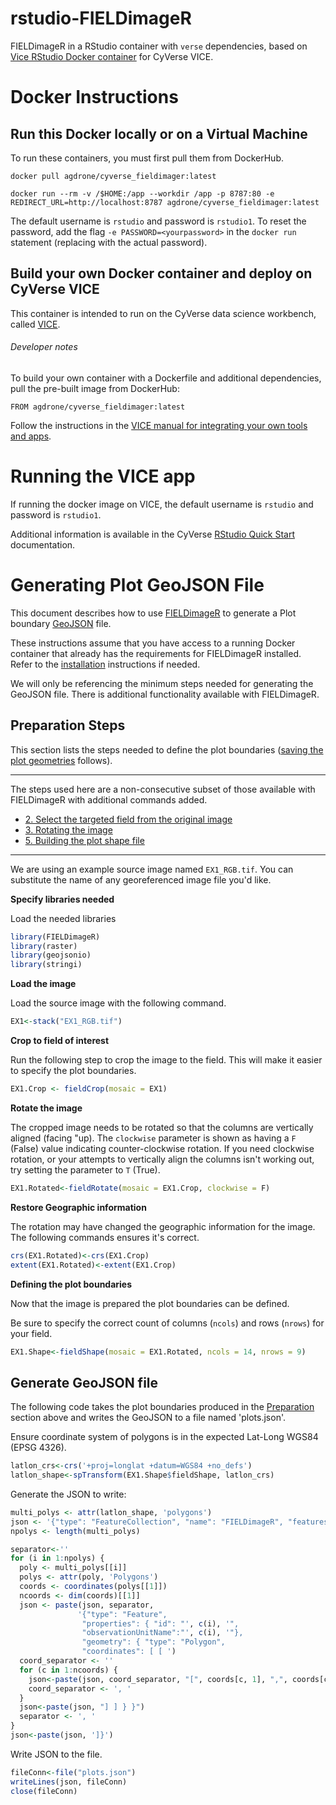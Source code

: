 
# rstudio-FIELDimageR

FIELDimageR in a RStudio container with `verse` dependencies, based on [Vice RStudio Docker container](https://hub.docker.com/r/cyversevice/rstudio-verse) for CyVerse VICE.

# Docker Instructions

## Run this Docker locally or on a Virtual Machine

To run these containers, you must first pull them from DockerHub.

```
docker pull agdrone/cyverse_fieldimager:latest
```

```
docker run --rm -v /$HOME:/app --workdir /app -p 8787:80 -e REDIRECT_URL=http://localhost:8787 agdrone/cyverse_fieldimager:latest
```

The default username is `rstudio` and password is `rstudio1`.
To reset the password, add the flag `-e PASSWORD=<yourpassword>` in the `docker run` statement (replacing <yourpassword> with the actual password).

## Build your own Docker container and deploy on CyVerse VICE

This container is intended to run on the CyVerse data science workbench, called [VICE](https://cyverse-visual-interactive-computing-environment.readthedocs-hosted.com/en/latest/index.html). 

###### Developer notes

To build your own container with a Dockerfile and additional dependencies, pull the pre-built image from DockerHub:

```
FROM agdrone/cyverse_fieldimager:latest
```

Follow the instructions in the [VICE manual for integrating your own tools and apps](https://cyverse-visual-interactive-computing-environment.readthedocs-hosted.com/en/latest/developer_guide/building.html).

# Running the VICE app
If running the docker image on VICE, the default username is `rstudio` and password is `rstudio1`.

Additional information is available in the CyVerse [RStudio Quick Start](https://learning.cyverse.org/projects/vice/en/latest/user_guide/quick-rstudio.html) documentation. 

# Generating Plot GeoJSON File
This document describes how to use [FIELDimageR](https://github.com/OpenDroneMap/FIELDimageR) to generate a Plot boundary [GeoJSON](https://datatracker.ietf.org/doc/rfc7946/?include_text=1) file.

These instructions assume that you have access to a running Docker container that already has the requirements for FIELDimageR installed.
Refer to the [installation](https://github.com/OpenDroneMap/FIELDimageR#Instal) instructions if needed.

We will only be referencing the minimum steps needed for generating the GeoJSON file.
There is additional functionality available with FIELDimageR.

## Preparation Steps <a name="preparation" />
This section lists the steps needed to define the plot boundaries ([saving the plot geometries](#generate) follows).

<hr />

The steps used here are a non-consecutive subset of those available with FIELDimageR with additional commands added.

- [2. Select the targeted field from the original image](https://github.com/OpenDroneMap/FIELDimageR#2-selecting-the-targeted-field-from-the-original-image)
- [3. Rotating the image](https://github.com/OpenDroneMap/FIELDimageR#3-rotating-the-image)
- [5. Building the plot shape file](https://github.com/OpenDroneMap/FIELDimageR#5-building-the-plot-shape-file)

<hr />

We are using an example source image named `EX1_RGB.tif`.
You can substitute the name of any georeferenced image file you'd like.

**Specify libraries needed**

Load the needed libraries
```R
library(FIELDimageR)
library(raster)
library(geojsonio)
library(stringi)
```

**Load the image**

Load the source image with the following command.
```R
EX1<-stack("EX1_RGB.tif")
```

**Crop to field of interest**

Run the following step to crop the image to the field.
This will make it easier to specify the plot boundaries.
```R
EX1.Crop <- fieldCrop(mosaic = EX1)
```

**Rotate the image**

The cropped image needs to be rotated so that the columns are vertically aligned (facing  "up).
The `clockwise` parameter is shown as having a `F` (False) value indicating counter-clockwise rotation.
If you need clockwise rotation, or your attempts to vertically align the columns isn't working out, try setting the parameter to `T` (True).
```R
EX1.Rotated<-fieldRotate(mosaic = EX1.Crop, clockwise = F)
```

**Restore Geographic information**

The rotation may have changed the geographic information for the image.
The following commands ensures it's correct.
```R
crs(EX1.Rotated)<-crs(EX1.Crop)
extent(EX1.Rotated)<-extent(EX1.Crop)
```

**Defining the plot boundaries**

Now that the image is prepared the plot boundaries can be defined.

Be sure to specify the correct count of columns (`ncols`) and rows (`nrows`) for your field.

```R
EX1.Shape<-fieldShape(mosaic = EX1.Rotated, ncols = 14, nrows = 9)
```

## Generate GeoJSON file <a name="generate" />
The following code takes the plot boundaries produced in the [Preparation](#preparation) section above and writes the GeoJSON to a file named 'plots.json'.

Ensure coordinate system of polygons is in the expected Lat-Long WGS84 (EPSG 4326).
```R
latlon_crs<-crs('+proj=longlat +datum=WGS84 +no_defs')
latlon_shape<-spTransform(EX1.Shape$fieldShape, latlon_crs)
```

Generate the JSON to write:
```R
multi_polys <- attr(latlon_shape, 'polygons')
json <- '{"type": "FeatureCollection", "name": "FIELDimageR", "features": ['
npolys <- length(multi_polys)

separator<-''
for (i in 1:npolys) {
  poly <- multi_polys[[i]]
  polys <- attr(poly, 'Polygons')
  coords <- coordinates(polys[[1]])
  ncoords <- dim(coords)[[1]]
  json <- paste(json, separator, 
               '{"type": "Feature",
                "properties": { "id": "', c(i), '",
                "observationUnitName":"', c(i), '"}, 
                "geometry": { "type": "Polygon",
                "coordinates": [ [ ')
  coord_separator <- ''
  for (c in 1:ncoords) {
    json<-paste(json, coord_separator, "[", coords[c, 1], ",", coords[c, 2], "]")
    coord_separator <- ', '
  }
  json<-paste(json, "] ] } }")
  separator <- ', '
}
json<-paste(json, ']}')
```

Write JSON to the file.
```R
fileConn<-file("plots.json")
writeLines(json, fileConn)
close(fileConn)
```
